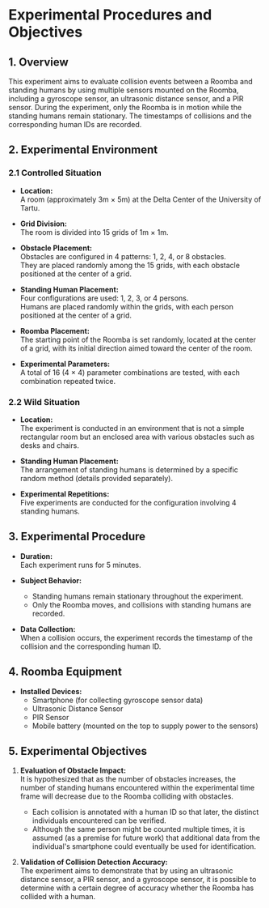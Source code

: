 # Experimental Procedures and Objectives

## 1. Overview

This experiment aims to evaluate collision events between a Roomba and standing humans by using multiple sensors mounted on the Roomba, including a gyroscope sensor, an ultrasonic distance sensor, and a PIR sensor. During the experiment, only the Roomba is in motion while the standing humans remain stationary. The timestamps of collisions and the corresponding human IDs are recorded.

## 2. Experimental Environment

### 2.1 Controlled Situation

- **Location:**  
  A room (approximately 3m × 5m) at the Delta Center of the University of Tartu.

- **Grid Division:**  
  The room is divided into 15 grids of 1m × 1m.

- **Obstacle Placement:**  
  Obstacles are configured in 4 patterns: 1, 2, 4, or 8 obstacles.  
  They are placed randomly among the 15 grids, with each obstacle positioned at the center of a grid.

- **Standing Human Placement:**  
  Four configurations are used: 1, 2, 3, or 4 persons.  
  Humans are placed randomly within the grids, with each person positioned at the center of a grid.

- **Roomba Placement:**  
  The starting point of the Roomba is set randomly, located at the center of a grid, with its initial direction aimed toward the center of the room.

- **Experimental Parameters:**  
  A total of 16 (4 × 4) parameter combinations are tested, with each combination repeated twice.

### 2.2 Wild Situation

- **Location:**  
  The experiment is conducted in an environment that is not a simple rectangular room but an enclosed area with various obstacles such as desks and chairs.

- **Standing Human Placement:**  
  The arrangement of standing humans is determined by a specific random method (details provided separately).

- **Experimental Repetitions:**  
  Five experiments are conducted for the configuration involving 4 standing humans.

## 3. Experimental Procedure

- **Duration:**  
  Each experiment runs for 5 minutes.

- **Subject Behavior:**  
  - Standing humans remain stationary throughout the experiment.  
  - Only the Roomba moves, and collisions with standing humans are recorded.

- **Data Collection:**  
  When a collision occurs, the experiment records the timestamp of the collision and the corresponding human ID.

## 4. Roomba Equipment

- **Installed Devices:**  
  - Smartphone (for collecting gyroscope sensor data)  
  - Ultrasonic Distance Sensor  
  - PIR Sensor  
  - Mobile battery (mounted on the top to supply power to the sensors)

## 5. Experimental Objectives

1. **Evaluation of Obstacle Impact:**  
   It is hypothesized that as the number of obstacles increases, the number of standing humans encountered within the experimental time frame will decrease due to the Roomba colliding with obstacles.  
   - Each collision is annotated with a human ID so that later, the distinct individuals encountered can be verified.  
   - Although the same person might be counted multiple times, it is assumed (as a premise for future work) that additional data from the individual's smartphone could eventually be used for identification.

2. **Validation of Collision Detection Accuracy:**  
   The experiment aims to demonstrate that by using an ultrasonic distance sensor, a PIR sensor, and a gyroscope sensor, it is possible to determine with a certain degree of accuracy whether the Roomba has collided with a human.